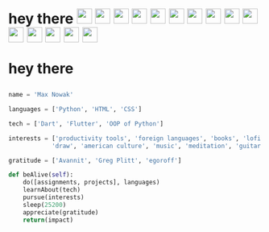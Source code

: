<h1>
  hey there
  <img src="https://media3.giphy.com/media/CaiVJuZGvR8HK/giphy.gif?cid=ecf05e47y4jcyi3pmpd067l9lmk2738tqxo6mzghlmr0ggk0&rid=giphy.gif&ct=g" width="30px"/>
  <img src="https://media3.giphy.com/media/CaiVJuZGvR8HK/giphy.gif?cid=ecf05e47y4jcyi3pmpd067l9lmk2738tqxo6mzghlmr0ggk0&rid=giphy.gif&ct=g" width="30px"/>
  <img src="https://media3.giphy.com/media/CaiVJuZGvR8HK/giphy.gif?cid=ecf05e47y4jcyi3pmpd067l9lmk2738tqxo6mzghlmr0ggk0&rid=giphy.gif&ct=g" width="30px"/>
  <img src="https://media3.giphy.com/media/CaiVJuZGvR8HK/giphy.gif?cid=ecf05e47y4jcyi3pmpd067l9lmk2738tqxo6mzghlmr0ggk0&rid=giphy.gif&ct=g" width="30px"/>
  <img src="https://media3.giphy.com/media/CaiVJuZGvR8HK/giphy.gif?cid=ecf05e47y4jcyi3pmpd067l9lmk2738tqxo6mzghlmr0ggk0&rid=giphy.gif&ct=g" width="30px"/>
  <img src="https://media3.giphy.com/media/CaiVJuZGvR8HK/giphy.gif?cid=ecf05e47y4jcyi3pmpd067l9lmk2738tqxo6mzghlmr0ggk0&rid=giphy.gif&ct=g" width="30px"/>
    <img src="https://media3.giphy.com/media/CaiVJuZGvR8HK/giphy.gif?cid=ecf05e47y4jcyi3pmpd067l9lmk2738tqxo6mzghlmr0ggk0&rid=giphy.gif&ct=g" width="30px"/>
  <img src="https://media3.giphy.com/media/CaiVJuZGvR8HK/giphy.gif?cid=ecf05e47y4jcyi3pmpd067l9lmk2738tqxo6mzghlmr0ggk0&rid=giphy.gif&ct=g" width="30px"/>
  <img src="https://media3.giphy.com/media/CaiVJuZGvR8HK/giphy.gif?cid=ecf05e47y4jcyi3pmpd067l9lmk2738tqxo6mzghlmr0ggk0&rid=giphy.gif&ct=g" width="30px"/>
  <img src="https://media3.giphy.com/media/CaiVJuZGvR8HK/giphy.gif?cid=ecf05e47y4jcyi3pmpd067l9lmk2738tqxo6mzghlmr0ggk0&rid=giphy.gif&ct=g" width="30px"/>
  <img src="https://media3.giphy.com/media/CaiVJuZGvR8HK/giphy.gif?cid=ecf05e47y4jcyi3pmpd067l9lmk2738tqxo6mzghlmr0ggk0&rid=giphy.gif&ct=g" width="30px"/>
  <img src="https://media3.giphy.com/media/CaiVJuZGvR8HK/giphy.gif?cid=ecf05e47y4jcyi3pmpd067l9lmk2738tqxo6mzghlmr0ggk0&rid=giphy.gif&ct=g" width="30px"/>
    <img src="https://media3.giphy.com/media/CaiVJuZGvR8HK/giphy.gif?cid=ecf05e47y4jcyi3pmpd067l9lmk2738tqxo6mzghlmr0ggk0&rid=giphy.gif&ct=g" width="30px"/>
  <img src="https://media3.giphy.com/media/CaiVJuZGvR8HK/giphy.gif?cid=ecf05e47y4jcyi3pmpd067l9lmk2738tqxo6mzghlmr0ggk0&rid=giphy.gif&ct=g" width="30px"/>
    <img src="https://media3.giphy.com/media/CaiVJuZGvR8HK/giphy.gif?cid=ecf05e47y4jcyi3pmpd067l9lmk2738tqxo6mzghlmr0ggk0&rid=giphy.gif&ct=g" width="30px"/>

  hey there
</h1>

``` python
name = 'Max Nowak'

languages = ['Python', 'HTML', 'CSS']

tech = ['Dart', 'Flutter', 'OOP of Python']

interests = ['productivity tools', 'foreign languages', 'books', 'lofi',
            'draw', 'american culture', 'music', 'meditation', 'guitar']

gratitude = ['Avannit', 'Greg Plitt', 'egoroff']

def beAlive(self):
    do([assignments, projects], languages)
    learnAbout(tech)
    pursue(interests)
    sleep(25200)
    appreciate(gratitude)
    return(impact)
```


